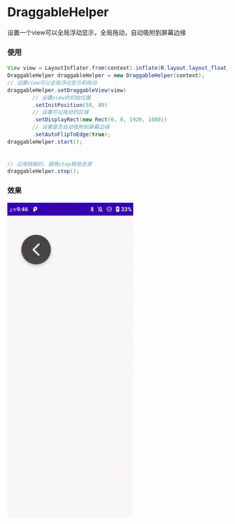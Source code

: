 
# DraggableHelper

设置一个view可以全局浮动显示，全局拖动，自动吸附到屏幕边缘


### 使用

```java
View view = LayoutInflater.from(context).inflate(R.layout.layout_float_toolbar, null);
DraggableHelper draggableHelper = new DraggableHelper(context);
// 设置view可以全局浮动显示和拖动
draggableHelper.setDraggableView(view)
        // 设置view的初始位置
        .setInitPosition(50, 80)
        // 设置可以拖动的区域
        .setDisplayRect(new Rect(0, 0, 1920, 1080))
        // 设置是否自动吸附到屏幕边缘
        .setAutoFlipToEdge(true);
draggableHelper.start();


// 应用销毁时，调用stop释放资源
draggableHelper.stop();

```

### 效果

![preview](./capture.gif)
